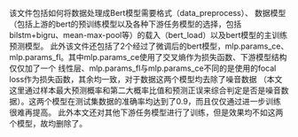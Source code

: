 该文件包括如何将数据处理成Bert模型需要格式（data_preprocess）、
数据模型（包括上游的bert的预训练模型以及各种下游任务模型的选择，包括bilstm+bigru、mean-max-pool等）的载入（bert_load）以及bert模型的主训练预测模型。
此外该文件还包括了2个经过了微调后的bert模型，mlp.params_ce、mlp.params_fl。其中mlp.params_ce使用了交叉熵作为损失函数、下游模型结构仅仅加了一个
线性层、mlp.params_fl与mlp.params_ce不同的是使用的focal loss作为损失函数，其余均一致，对于数据这两个模型均去除了噪音数据
（本文这里通过样本最大预测概率和第二大概率比值和预测正误来综合判定是否是噪音数据）。这两个模型在测试集数据的准确率均达到了0.9，而且仅仅通过进一步训练很难再提高。
此外本文还对其他下游任务模型进行了训练，但是效果均不如这两个模型，故均删除了。